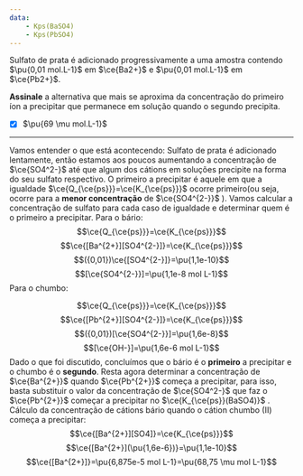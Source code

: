 ```yaml
---
data:
    - Kps(BaSO4)
    - Kps(PbSO4)
---
```


Sulfato de prata é adicionado progressivamente a uma amostra contendo $\pu{0,01 mol.L-1}$ em $\ce{Ba2+}$ e $\pu{0,01 mol.L-1}$ em $\ce{Pb2+}$.

**Assinale** a alternativa que mais se aproxima da concentração do primeiro íon a precipitar que permanece em solução quando o segundo precipita.

- [x] $\pu{69 \mu mol.L-1}$


---

Vamos entender o que está acontecendo:
Sulfato de prata é adicionado lentamente, então estamos aos poucos aumentando a concentração de $\ce{SO4^2-}$ até que algum dos cátions em soluções precipite na forma do seu sulfato respectivo.
O primeiro a precipitar é aquele em que a igualdade $\ce{Q_{\ce{ps}}}=\ce{K_{\ce{ps}}}$ ocorre primeiro(ou seja, ocorre para a **menor concentração** de $\ce{SO4^{2-}}$ ).
Vamos calcular a concentração de sulfato para cada caso de igualdade e determinar quem é o primeiro a precipitar.
Para o bário:
$$\ce{Q_{\ce{ps}}}=\ce{K_{\ce{ps}}}$$
$$\ce{[Ba^{2+}][SO4^{2-}]}=\ce{K_{\ce{ps}}}$$
$$({0,01})\ce{[SO4^{2-}]}=\pu{1,1e-10}$$
$$[\ce{SO4^{2-}}]=\pu{1,1e-8 mol L-1}$$
Para o chumbo:

$$\ce{Q_{\ce{ps}}}=\ce{K_{\ce{ps}}}$$
$$\ce{[Pb^{2+}][SO4^{2-}]}=\ce{K_{\ce{ps}}}$$
$$({0,01})[\ce{SO4^{2-}}]=\pu{1,6e-8}$$
$$[\ce{OH-}]=\pu{1,6e-6 mol L-1}$$
Dado o que foi discutido, concluímos que o bário é o **primeiro** a precipitar e o chumbo é o **segundo**.
Resta agora determinar a concentração de $\ce{Ba^{2+}}$ quando $\ce{Pb^{2+}}$ começa a precipitar, para isso, basta substituir o valor da concentração de $\ce{SO4^2-}$ que faz o $\ce{Pb^{2+}}$ começar a precipitar no $\ce{K_{\ce{ps}}(BaSO4)}$ .
Cálculo da concentração de cátions bário quando o cátion chumbo (II) começa a precipitar:
$$\ce{[Ba^{2+}][SO4]}=\ce{K_{\ce{ps}}}$$
$$\ce{[Ba^{2+}](\pu{1,6e-6})}=\pu{1,1e-10}$$
$$\ce{[Ba^{2+}]}=\pu{6,875e-5 mol L-1}=\pu{68,75 \mu mol L-1}$$
